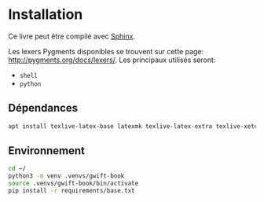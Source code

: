 # Installation

Ce livre peut être compilé avec [Sphinx](...).

Les lexers Pygments disponibles se trouvent sur cette page: http://pygments.org/docs/lexers/. Les principaux utilisés seront: 

 * `shell`
 * `python`


## Dépendances

```bash
apt install texlive-latex-base latexmk texlive-latex-extra texlive-xetex
```

## Environnement

```bash
cd ~/
python3 -m venv .venvs/gwift-book
source .venvs/gwift-book/bin/activate
pip install -r requirements/base.txt
```
